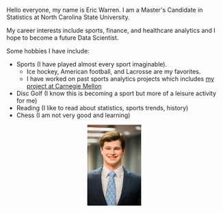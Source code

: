 Hello everyone, my name is Eric Warren. I am a Master's Candidate in Statistics at North Carolina State University. 

My career interests include sports, finance, and healthcare analytics and I hope to become a future Data Scientist.

Some hobbies I have include:
  + Sports (I have played almost every sport imaginable).
    + Ice hockey, American football, and Lacrosse are my favorites.
    + I have worked on past sports analytics projects which includes [my project at Carnegie Mellon](https://3foak4-eric-warren.shinyapps.io/nhl_player_projected_salaries/)
  + Disc Golf (I know this is becoming a sport but more of a leisure activity for me)
  + Reading (I like to read about statistics, sports trends, history)
  + Chess (I am not very good and learning)

<p align = "center"><img src= "https://github.com/ericwarren9/ericwarren9.github.io/blob/main/Eric%20Warren%20Headshot.jpg" width=25% height=25%></p>
